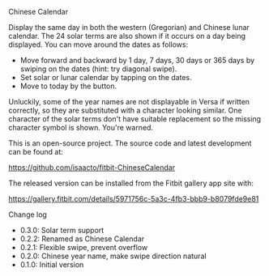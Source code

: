 Chinese Calendar

Display the same day in both the western (Gregorian) and Chinese lunar calendar.  The 24 solar terms are also shown if it occurs on a day being displayed.  You can move around the dates as follows:

  * Move forward and backward by 1 day, 7 days, 30 days or 365 days by
    swiping on the dates (hint: try diagonal swipe).
  * Set solar or lunar calendar by tapping on the dates.
  * Move to today by the button.

Unluckily, some of the year names are not displayable in Versa if written correctly, so they are substituted with a character looking similar.  One character of the solar terms don't have suitable replacement so the missing character symbol is shown.  You're warned.

This is an open-source project.  The source code and latest development can be found at:

  https://github.com/isaacto/fitbit-ChineseCalendar

The released version can be installed from the Fitbit gallery app site with:

  https://gallery.fitbit.com/details/5971756c-5a3c-4fb3-bbb9-b8079fde9e81

Change log

  * 0.3.0: Solar term support
  * 0.2.2: Renamed as Chinese Calendar
  * 0.2.1: Flexible swipe, prevent overflow
  * 0.2.0: Chinese year name, make swipe direction natural
  * 0.1.0: Initial version
